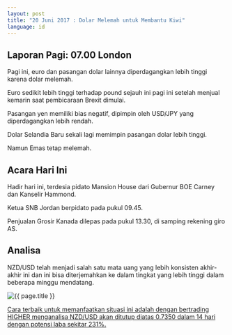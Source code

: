 ```yaml
---
layout: post
title: "20 Juni 2017 : Dolar Melemah untuk Membantu Kiwi"
language: id
---
```

## Laporan Pagi: 07.00 London

Pagi ini, euro dan pasangan dolar lainnya diperdagangkan lebih tinggi karena dolar melemah.

Euro sedikit lebih tinggi terhadap pound sejauh ini pagi ini setelah menjual kemarin saat pembicaraan Brexit dimulai.

Pasangan yen memiliki bias negatif, dipimpin oleh USD/JPY yang diperdagangkan lebih rendah.

Dolar Selandia Baru sekali lagi memimpin pasangan dolar lebih tinggi.

Namun Emas tetap melemah.

## Acara Hari Ini

Hadir hari ini, terdesia pidato Mansion House dari Gubernur BOE Carney dan Kanselir Hammond.

Ketua SNB Jordan berpidato pada pukul 09.45.

Penjualan Grosir Kanada dilepas pada pukul 13.30, di samping rekening giro AS.

## Analisa

NZD/USD telah menjadi salah satu mata uang yang lebih konsisten akhir-akhir ini dan ini bisa diterjemahkan ke dalam tingkat yang lebih tinggi dalam beberapa minggu mendatang.

<img src="{{ site.url }}/images/id-20-jun-17.png" alt="{{ page.title }}" title="{{ page.title }}">

<a href="%LINK%%?currency=USD& market=forex&underlying=frxNZDUSD&formname=higherlower&duration_amount=14&duration_units=d&amount=10&amount_type=payout&expiry_type=duration&barrier=0.735" target="_blank">Cara terbaik untuk memanfaatkan situasi ini adalah dengan bertrading HIGHER menganalisa NZD/USD akan ditutup diatas 0.7350 dalam 14 hari dengan potensi laba sekitar 231%.</a>